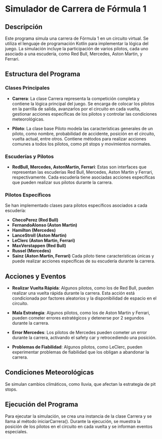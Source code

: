 # Simulador de Carrera de Fórmula 1

## Descripción
Este programa simula una carrera de Fórmula 1 en un circuito virtual. Se utiliza el lenguaje de programación Kotlin para implementar la lógica del juego. La simulación incluye la participación de varios pilotos, cada uno asociado a una escudería, como Red Bull, Mercedes, Aston Martin, y Ferrari.

## Estructura del Programa
### Clases Principales
- **Carrera**: La clase Carrera representa la competición completa y contiene la lógica principal del juego. Se encarga de colocar los pilotos en la parrilla de salida, avanzarlos por el circuito en cada vuelta, gestionar acciones específicas de los pilotos y controlar las condiciones meteorológicas.

- **Piloto**: La clase base Piloto modela las características generales de un piloto, como nombre, probabilidad de accidente, posición en el circuito, vuelta actual, entre otros. Contiene métodos para realizar acciones comunes a todos los pilotos, como pit stops y movimientos normales.

### Escuderías y Pilotos
- **RedBull, Mercedes, AstonMartin, Ferrari**: Estas son interfaces que representan las escuderías Red Bull, Mercedes, Aston Martin y Ferrari, respectivamente. Cada escudería tiene asociadas acciones específicas que pueden realizar sus pilotos durante la carrera.

### Pilotos Específicos
Se han implementado clases para pilotos específicos asociados a cada escudería:
- **ChecoPerez (Red Bull)**
- **FernandoAlonso (Aston Martin)**
- **Hamilton (Mercedes)**
- **LanceStroll (Aston Martin)**
- **LeClerc (Aston Martin, Ferrari)**
- **MaxVerstappen (Red Bull)**
- **Russel (Mercedes)**
- **Sainz (Aston Martin, Ferrari)**
  Cada piloto tiene características únicas y puede realizar acciones específicas de su escudería durante la carrera.

## Acciones y Eventos
- **Realizar Vuelta Rápida**: Algunos pilotos, como los de Red Bull, pueden realizar una vuelta rápida durante la carrera. Esta acción está condicionada por factores aleatorios y la disponibilidad de espacio en el circuito.

- **Mala Estrategia**: Algunos pilotos, como los de Aston Martin y Ferrari, pueden cometer errores estratégicos y detenerse por 2 segundos durante la carrera.

- **Error Mercedes**: Los pilotos de Mercedes pueden cometer un error durante la carrera, activando el safety car y retrocediendo una posición.

- **Problemas de Fiabilidad**: Algunos pilotos, como LeClerc, pueden experimentar problemas de fiabilidad que los obligan a abandonar la carrera.

## Condiciones Meteorológicas
Se simulan cambios climáticos, como lluvia, que afectan la estrategia de pit stops.

## Ejecución del Programa
Para ejecutar la simulación, se crea una instancia de la clase Carrera y se llama al método iniciarCarrera(). Durante la ejecución, se muestra la posición de los pilotos en el circuito en cada vuelta y se informan eventos especiales.